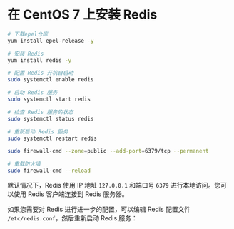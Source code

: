 # 在 CentOS 7 上安装 Redis

```bash
# 下载epel仓库
yum install epel-release -y

# 安装 Redis
yum install redis -y

# 配置 Redis 开机自启动
sudo systemctl enable redis

# 启动 Redis 服务
sudo systemctl start redis

# 检查 Redis 服务的状态
sudo systemctl status redis

# 重新启动 Redis 服务
sudo systemctl restart redis

sudo firewall-cmd --zone=public --add-port=6379/tcp --permanent

# 重载防火墙
sudo firewall-cmd --reload
```

默认情况下，Redis 使用 IP 地址 `127.0.0.1` 和端口号 `6379` 进行本地访问。您可以使用 Redis 客户端连接到 Redis 服务器。

如果您需要对 Redis 进行进一步的配置，可以编辑 Redis 配置文件 `/etc/redis.conf`，然后重新启动 Redis 服务：
